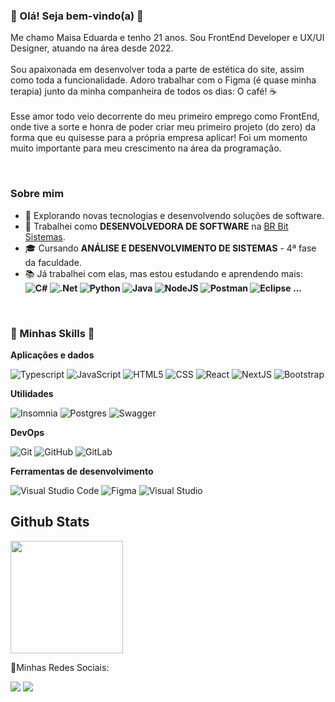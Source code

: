 ### :blossom: Olá! Seja bem-vindo(a) :blossom:

Me chamo Maisa Eduarda e tenho 21 anos. Sou FrontEnd Developer e UX/UI Designer, atuando na área desde 2022. 
 <br/> 
 <br/> Sou apaixonada em desenvolver toda a parte de estética do site, assim como toda a funcionalidade. Adoro trabalhar com o Figma (é quase minha terapia) junto da minha companheira de todos os dias: O café! ☕
  <br/> 
  <br/> Esse amor todo veio decorrente do meu primeiro emprego como FrontEnd, onde tive a sorte e honra de poder criar meu primeiro projeto (do zero) da forma que eu quisesse para a própria empresa aplicar! Foi um momento muito importante para meu crescimento na área da programação.
<br/> 

  <br/><h3>Sobre mim</h3>

- 🤔 Explorando novas tecnologias e desenvolvendo soluções de software.
- 💼 Trabalhei como **DESENVOLVEDORA DE SOFTWARE** na <a href="https://www.brbitsistemas.com.br/">BR Bit Sistemas</a>.
- 🎓 Cursando **ANÁLISE E DESENVOLVIMENTO DE SISTEMAS** - 4ª fase da faculdade.
- 📚 Já trabalhei com elas, mas estou estudando e aprendendo mais: **![C#](https://img.shields.io/badge/c%23-%23239120.svg?style=for-the-badge&logo=c-sharp&logoColor=white) ![.Net](https://img.shields.io/badge/.NET-5C2D91?style=for-the-badge&logo=.net&logoColor=white) ![Python](https://img.shields.io/badge/python-3670A0?style=for-the-badge&logo=python&logoColor=ffdd54) ![Java](https://img.shields.io/badge/java-%23ED8B00.svg?style=for-the-badge&logo=openjdk&logoColor=white) ![NodeJS](https://img.shields.io/badge/node.js-6DA55F?style=for-the-badge&logo=node.js&logoColor=white) ![Postman](https://img.shields.io/badge/-Postman-333333?style=flat&logo=postman) ![Eclipse](https://img.shields.io/badge/-Eclipse-333333?style=flat&logo=eclipse-ide&logoColor=2C2255) ...**

 <br/><h3> 🎯 Minhas Skills 🎯</h3>

**Aplicações e dados**

![Typescript](https://shields.io/badge/TypeScript-333333?logo=TypeScript&logoColor=3178C6&style=flat-square)
![JavaScript](https://img.shields.io/badge/-JavaScript-333333?style=flat&logo=javascript)
![HTML5](https://img.shields.io/badge/-HTML5-333333?style=flat&logo=HTML5)
![CSS](https://img.shields.io/badge/-CSS-333333?style=flat&logo=CSS3&logoColor=1572B6)
![React](https://img.shields.io/badge/-React-333333?style=flat&logo=react)
![NextJS](https://img.shields.io/badge/next.js-333333?style=for-the-badge&logo=nextdotjs&logoColor=white)
![Bootstrap](https://img.shields.io/badge/bootstrap-%238511FA.svg?style=for-the-badge&logo=bootstrap&logoColor=white)

**Utilidades**

![Insomnia](https://img.shields.io/badge/-Insomnia-333333?style=flat&logo=insomnia)
![Postgres](https://img.shields.io/badge/postgres-%23316192.svg?style=for-the-badge&logo=postgresql&logoColor=white)
![Swagger](https://img.shields.io/badge/-Swagger-%23Clojure?style=for-the-badge&logo=swagger&logoColor=white)

**DevOps**

![Git](https://img.shields.io/badge/-Git-333333?style=flat&logo=git)
![GitHub](https://img.shields.io/badge/-GitHub-333333?style=flat&logo=github)
![GitLab](https://img.shields.io/badge/gitlab-%23181717.svg?style=for-the-badge&logo=gitlab&logoColor=white)

**Ferramentas de desenvolvimento**

![Visual Studio Code](https://img.shields.io/badge/-Visual%20Studio%20Code-333333?style=flat&logo=visual-studio-code&logoColor=007ACC)
![Figma](https://img.shields.io/badge/-Figma-333333?style=flat&logo=figma&logoColor=007ACC)
![Visual Studio](https://img.shields.io/badge/Visual%20Studio-5C2D91.svg?style=for-the-badge&logo=visual-studio&logoColor=white)



## Github Stats


  <img height="180em" src="https://github-readme-stats.vercel.app/api/top-langs/?username=maisa-ed&layout=compact&langs_count=16&theme=dark"/>
  
  

📱Minhas Redes Sociais:

<a href="https://instagram.com/maisa_ed" target="_blank"><img src="https://img.shields.io/badge/-Instagram-%23E4405F?style=for-the-badge&logo=instagram&logoColor=white" target="_blank"></a>
<a href="https://www.linkedin.com/in/maisa-eduarda-almeida-32700a1b8" target="_blank"><img src="https://img.shields.io/badge/-LinkedIn-%230077B5?style=for-the-badge&logo=linkedin&logoColor=white" target="_blank"></a>   
